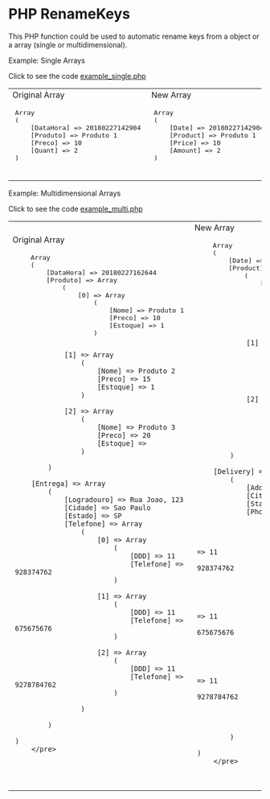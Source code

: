 # PHP RenameKeys

This PHP function could be used to automatic rename keys from a object or a array (single or multidimensional).


Example: Single Arrays

Click to see the code <a href="https://github.com/joaorito/php_RenameKeys/blob/master/example_single.php">example_single.php</a>

<table>
<tr>
<td width=45%>
    <div>Original Array</div>
    <pre style="border: 1px; padding: 5px; ">
Array
(
    [DataHora] => 20180227142904
    [Produto] => Produto 1
    [Preco] => 10
    [Quant] => 2
)
    </pre>
</td>
<td width=45%>
    <div>New Array</div>
    <pre style="border: 1px; padding: 5px; ">
Array
(
    [Date] => 20180227142904
    [Product] => Produto 1
    [Price] => 10
    [Amount] => 2
)
    </pre>
</td>
</tr>
</table>


Example: Multidimensional Arrays

Click to see the code <a href="https://github.com/joaorito/php_RenameKeys/blob/master/example_multi.php">example_multi.php</a>



<table>
<tr>
<td width=45%>
    <div>Original Array</div>
        <pre style="border: 1px; padding: 5px; ">
    Array
    (
        [DataHora] => 20180227162644
        [Produto] => Array
            (
                [0] => Array
                    (
                        [Nome] => Produto 1
                        [Preco] => 10
                        [Estoque] => 1
                    )
    
                [1] => Array
                    (
                        [Nome] => Produto 2
                        [Preco] => 15
                        [Estoque] => 1
                    )
    
                [2] => Array
                    (
                        [Nome] => Produto 3
                        [Preco] => 20
                        [Estoque] => 
                    )
    
            )
    
        [Entrega] => Array
            (
                [Logradouro] => Rua Joao, 123
                [Cidade] => Sao Paulo
                [Estado] => SP
                [Telefone] => Array
                    (
                        [0] => Array
                            (
                                [DDD] => 11
                                [Telefone] => 928374762
                            )
    
                        [1] => Array
                            (
                                [DDD] => 11
                                [Telefone] => 675675676
                            )
    
                        [2] => Array
                            (
                                [DDD] => 11
                                [Telefone] => 9278784762
                            )
    
                    )
    
            )
    
    )
        </pre>
</td>
<td width=45%>
    <div>New Array</div>
        <pre style="border: 1px; padding: 5px; ">
    Array
    (
        [Date] => 20180227162644
        [Product] => Array
            (
                [0] => Array
                    (
                        [Name] => Produto 1
                        [Price] => 10
                        [Avaiable] => 1
                    )
    
                [1] => Array
                    (
                        [Name] => Produto 2
                        [Price] => 15
                        [Avaiable] => 1
                    )
    
                [2] => Array
                    (
                        [Name] => Produto 3
                        [Price] => 20
                        [Avaiable] => 
                    )
    
            )
    
        [Delivery] => Array
            (
                [Address] => Rua Joao, 123
                [City] => Sao Paulo
                [State] => SP
                [Phone] => Array
                    (
                        [0] => Array
                            (
                                [Area Code] => 11
                                [Phone] => 928374762
                            )
    
                        [1] => Array
                            (
                                [Area Code] => 11
                                [Phone] => 675675676
                            )
    
                        [2] => Array
                            (
                                [Area Code] => 11
                                [Phone] => 9278784762
                            )
    
                    )
    
            )
    
    )
        </pre>
</td>
</tr>
</table>
